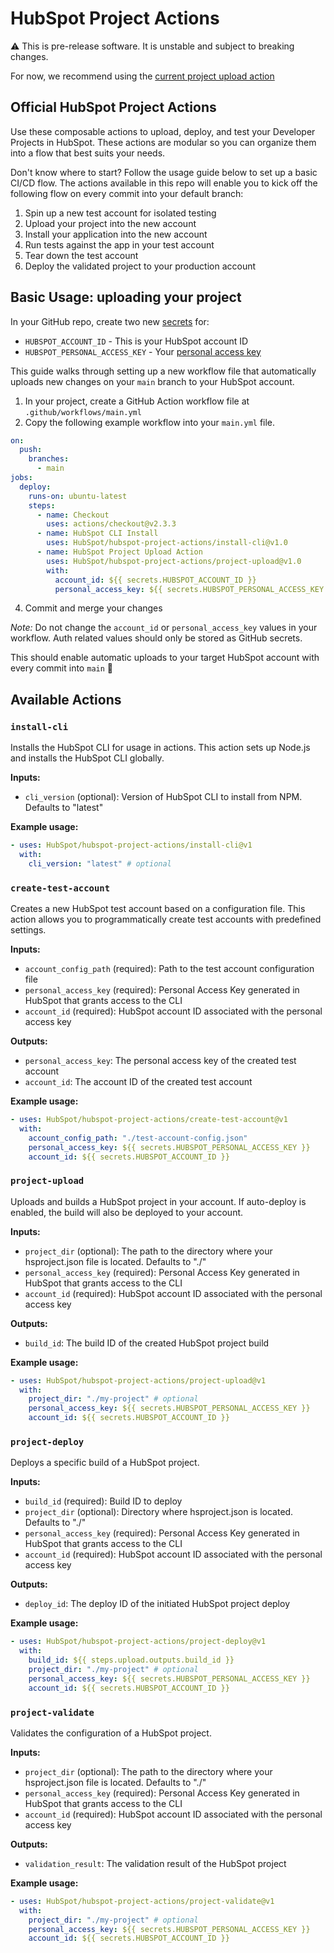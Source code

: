 # HubSpot Project Actions

:warning: This is pre-release software. It is unstable and subject to breaking changes.

For now, we recommend using the [current project upload action](https://github.com/HubSpot/hubspot-project-upload-action)

## Official HubSpot Project Actions

Use these composable actions to upload, deploy, and test your Developer Projects in HubSpot. These actions are modular so you can organize them into a flow that best suits your needs.

Don't know where to start? Follow the usage guide below to set up a basic CI/CD flow. The actions available in this repo will enable you to kick off the following flow on every commit into your default branch:

1. Spin up a new test account for isolated testing
2. Upload your project into the new account
3. Install your application into the new account
4. Run tests against the app in your test account
5. Tear down the test account
6. Deploy the validated project to your production account

## Basic Usage: uploading your project

In your GitHub repo, create two new [secrets](https://docs.github.com/en/free-pro-team@latest/actions/reference/encrypted-secrets#creating-encrypted-secrets-for-a-repository) for:

- `HUBSPOT_ACCOUNT_ID` - This is your HubSpot account ID
- `HUBSPOT_PERSONAL_ACCESS_KEY` - Your [personal access key](https://developers.hubspot.com/docs/cms/personal-cms-access-key)

This guide walks through setting up a new workflow file that automatically uploads new changes on your `main` branch to your HubSpot account.

1. In your project, create a GitHub Action workflow file at `.github/workflows/main.yml`
2. Copy the following example workflow into your `main.yml` file.

```yaml
on:
  push:
    branches:
      - main
jobs:
  deploy:
    runs-on: ubuntu-latest
    steps:
      - name: Checkout
        uses: actions/checkout@v2.3.3
      - name: HubSpot CLI Install
        uses: HubSpot/hubspot-project-actions/install-cli@v1.0
      - name: HubSpot Project Upload Action
        uses: HubSpot/hubspot-project-actions/project-upload@v1.0
        with:
          account_id: ${{ secrets.HUBSPOT_ACCOUNT_ID }}
          personal_access_key: ${{ secrets.HUBSPOT_PERSONAL_ACCESS_KEY }}
```

4. Commit and merge your changes

_Note:_ Do not change the `account_id` or `personal_access_key` values in your workflow. Auth related values should only be stored as GitHub secrets.

This should enable automatic uploads to your target HubSpot account with every commit into `main` 🚀

## Available Actions

### `install-cli`

Installs the HubSpot CLI for usage in actions. This action sets up Node.js and installs the HubSpot CLI globally.

**Inputs:**

- `cli_version` (optional): Version of HubSpot CLI to install from NPM. Defaults to "latest"

**Example usage:**

```yaml
- uses: HubSpot/hubspot-project-actions/install-cli@v1
  with:
    cli_version: "latest" # optional
```

### `create-test-account`

Creates a new HubSpot test account based on a configuration file. This action allows you to programmatically create test accounts with predefined settings.

**Inputs:**

- `account_config_path` (required): Path to the test account configuration file
- `personal_access_key` (required): Personal Access Key generated in HubSpot that grants access to the CLI
- `account_id` (required): HubSpot account ID associated with the personal access key

**Outputs:**

- `personal_access_key`: The personal access key of the created test account
- `account_id`: The account ID of the created test account

**Example usage:**

```yaml
- uses: HubSpot/hubspot-project-actions/create-test-account@v1
  with:
    account_config_path: "./test-account-config.json"
    personal_access_key: ${{ secrets.HUBSPOT_PERSONAL_ACCESS_KEY }}
    account_id: ${{ secrets.HUBSPOT_ACCOUNT_ID }}
```

### `project-upload`

Uploads and builds a HubSpot project in your account. If auto-deploy is enabled, the build will also be deployed to your account.

**Inputs:**

- `project_dir` (optional): The path to the directory where your hsproject.json file is located. Defaults to "./"
- `personal_access_key` (required): Personal Access Key generated in HubSpot that grants access to the CLI
- `account_id` (required): HubSpot account ID associated with the personal access key

**Outputs:**

- `build_id`: The build ID of the created HubSpot project build

**Example usage:**

```yaml
- uses: HubSpot/hubspot-project-actions/project-upload@v1
  with:
    project_dir: "./my-project" # optional
    personal_access_key: ${{ secrets.HUBSPOT_PERSONAL_ACCESS_KEY }}
    account_id: ${{ secrets.HUBSPOT_ACCOUNT_ID }}
```

### `project-deploy`

Deploys a specific build of a HubSpot project.

**Inputs:**

- `build_id` (required): Build ID to deploy
- `project_dir` (optional): Directory where hsproject.json is located. Defaults to "./"
- `personal_access_key` (required): Personal Access Key generated in HubSpot that grants access to the CLI
- `account_id` (required): HubSpot account ID associated with the personal access key

**Outputs:**

- `deploy_id`: The deploy ID of the initiated HubSpot project deploy

**Example usage:**

```yaml
- uses: HubSpot/hubspot-project-actions/project-deploy@v1
  with:
    build_id: ${{ steps.upload.outputs.build_id }}
    project_dir: "./my-project" # optional
    personal_access_key: ${{ secrets.HUBSPOT_PERSONAL_ACCESS_KEY }}
    account_id: ${{ secrets.HUBSPOT_ACCOUNT_ID }}
```

### `project-validate`

Validates the configuration of a HubSpot project.

**Inputs:**

- `project_dir` (optional): The path to the directory where your hsproject.json file is located. Defaults to "./"
- `personal_access_key` (required): Personal Access Key generated in HubSpot that grants access to the CLI
- `account_id` (required): HubSpot account ID associated with the personal access key

**Outputs:**

- `validation_result`: The validation result of the HubSpot project

**Example usage:**

```yaml
- uses: HubSpot/hubspot-project-actions/project-validate@v1
  with:
    project_dir: "./my-project" # optional
    personal_access_key: ${{ secrets.HUBSPOT_PERSONAL_ACCESS_KEY }}
    account_id: ${{ secrets.HUBSPOT_ACCOUNT_ID }}
```
